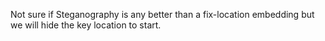Not sure if Steganography is any better than a fix-location embedding but we will hide the key location to start.
